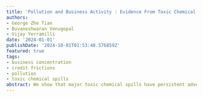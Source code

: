 ```yaml
---
title: 'Pollution and Business Activity : Evidence From Toxic Chemical Spills'
authors:
- George Zhe Tian
- Buvaneshwaran Venugopal
- Vijay Yerramilli
date: '2024-01-01'
publishDate: '2024-10-01T01:53:48.576859Z'
featured: true
tags:
- business concentration
- credit frictions
- pollution
- toxic chemical spills
abstract: We show that major toxic chemical spills have persistent adverse effects on local business activity and contribute to an increase in business concentration by hurting smaller establishments while benefiting the largest establishments. Highlighting the importance of heightened health risk perceptions, these effects are also present for establishments that are located far from spill sites but are exposed to intense television coverage about the spills. We identify two likely explanations for these persistent adverse effects on local business activity -  worsening of credit frictions and migration of population and income away from counties exposed to major toxic chemical spills.
---
```

